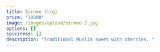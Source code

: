 ```yaml
---
title: Sirnee (lrg)
price: "10000"
image: /images/upload/sirnee-2.jpg
options: []
spiciness: []
description: "Traditional Muslim sweet with cherries. "
---
```

